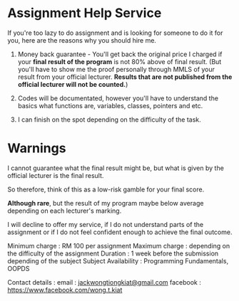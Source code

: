 # Assignment Help Service

If you're too lazy to do assignment and is looking for someone to do it for you, here are the reasons why you should hire me.


1) Money back guarantee - You'll get back the original price I charged if your **final result of the program** is not 80% above of final result. 
(But you'll have to show me the proof personally through MMLS of your result from your official lecturer. **Results that are not published from the official lecturer will not be counted.**)


2) Codes will be documentated, however you'll have to understand the basics what functions are, variables, classes, pointers and etc.


3) I can finish on the spot depending on the difficulty of the task.


# Warnings

I cannot guarantee what the final result might be, but what is given by the official lecturer is the final result.

So therefore, think of this as a low-risk gamble for your final score.

**Although rare**, but the result of my program maybe below average depending on each lecturer's marking.

I will decline to offer my service, if I do not understand parts of the assignment or if I do not feel confident enough to achieve the final outcome.

Minimum charge : RM 100 per assignment
Maximum charge : depending on the difficulty of the assignment
Duration : 1 week before the submission depending of the subject
Subject Availability : Programming Fundamentals, OOPDS


Contact details :
email : jackwongtiongkiat@gmail.com
facebook : https://www.facebook.com/wong.t.kiat
